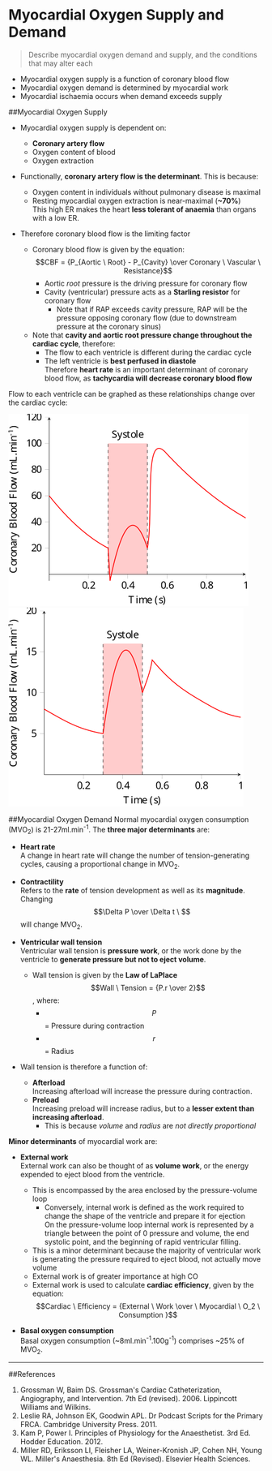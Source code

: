# Myocardial Oxygen Supply and Demand
> Describe myocardial oxygen demand and supply, and the conditions that may alter each

* Myocardial oxygen supply is a function of coronary blood flow
* Myocardial oxygen demand is determined by myocardial work
* Myocardial ischaemia occurs when demand exceeds supply

##Myocardial Oxygen Supply
* Myocardial oxygen supply is dependent on:
  *  **Coronary artery flow**  
  *  Oxygen content of blood
  *  Oxygen extraction  


* Functionally, **coronary artery flow is the determinant**. This is because:
  * Oxygen content in individuals without pulmonary disease is maximal
  * Resting myocardial oxygen extraction is near-maximal (**~70%**)  
  This high ER makes the heart **less tolerant of anaemia** than organs with a low ER.


* Therefore coronary blood flow is the limiting factor  
  * Coronary blood flow is given by the equation:  
  $$CBF = {P_{Aortic \ Root} - P_{Cavity} \over Coronary \ Vascular \ Resistance}$$
    * Aortic *root* pressure is the driving pressure for coronary flow  
    * Cavity (ventricular) pressure acts as a **Starling resistor** for coronary flow  
      * Note that if RAP exceeds cavity pressure, RAP will be the pressure opposing coronary flow (due to downstream pressure at the coronary sinus)
   * Note that **cavity and aortic root pressure change throughout the cardiac cycle**, therefore:
     * The flow to each ventricle is different during the cardiac cycle
     * The left ventricle is **best perfused in diastole**  
     Therefore **heart rate** is an important determinant of coronary blood flow, as **tachycardia will decrease coronary blood flow**

Flow to each ventricle can be graphed as these relationships change over the cardiac cycle:

<img src="resources\LV-cbf.svg">

<img src="resources\RV-cbf.svg">

##Myocardial Oxygen Demand
Normal myocardial oxygen consumption (MVO<sub>2</sub>) is 21-27ml.min<sup>-1</sup>. The **three major determinants** are:
* **Heart rate**  
A change in heart rate will change the number of tension-generating cycles, causing a proportional change in MVO<sub>2</sub>.


* **Contractility**  
Refers to the **rate** of tension development as well as its **magnitude**. Changing $$\Delta P \over \Delta t \ $$ will change MVO<sub>2</sub>.


* **Ventricular wall tension**  
Ventricular wall tension is **pressure work**, or the work done by the ventricle to **generate pressure but not to eject volume**.
  * Wall tension is given by the **Law of LaPlace**  
  $$Wall \ Tension = {P.r \over 2}$$, where:
    * $$P$$ = Pressure during contraction
    * $$r$$ = Radius
 * Wall tension is therefore a function of:
   * **Afterload**  
   Increasing afterload will increase the pressure during contraction.
   * **Preload**  
   Increasing preload will increase radius, but to a **lesser extent than increasing afterload**.
     * This is because *volume* and *radius* are *not directly proportional*


**Minor determinants** of myocardial work are:
* **External work**  
External work can also be thought of as **volume work**, or the energy expended to eject blood from the ventricle.
  * This is encompassed by the area enclosed by the pressure-volume loop
    * Conversely, internal work is defined as the work required to change the shape of the ventricle and prepare it for ejection  
    On the pressure-volume loop internal work is represented by a triangle between the point of 0 pressure and volume, the end systolic point, and the beginning of rapid ventricular filling.
  * This is a minor determinant because the majority of ventricular work is generating the pressure required to eject blood, not actually move volume
  * External work is of greater importance at high CO
  * External work is used to calculate **cardiac efficiency**, given by the equation:  
  $$Cardiac \ Efficiency = {External \ Work \over \ Myocardial \ O_2 \ Consumption }$$


* **Basal oxygen consumption**   
Basal oxygen consumption (~8ml.min<sup>-1</sup>.100g<sup>-1</sup>) comprises ~25% of MVO<sub>2</sub>.

---
##References
1. Grossman W, Baim DS. Grossman's Cardiac Catheterization, Angiography, and Intervention. 7th Ed (revised). 2006. Lippincott Williams and Wilkins.
2. Leslie RA, Johnson EK, Goodwin APL. Dr Podcast Scripts for the Primary FRCA. Cambridge University Press. 2011.
3. Kam P, Power I. Principles of Physiology for the Anaesthetist. 3rd Ed. Hodder Education. 2012.
4. Miller RD, Eriksson LI, Fleisher LA, Weiner-Kronish JP, Cohen NH, Young WL. Miller's Anaesthesia. 8th Ed (Revised). Elsevier Health Sciences.